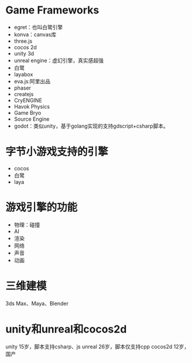 # Game Frameworks
* egret：也叫白鹭引擎
* konva：canvas库
* three.js
* cocos 2d
* unity 3d
* unreal engine：虚幻引擎，真实感超强
* 白鹭
* layabox
* eva.js:阿里出品
* phaser
* createjs
* CryENGINE
* Havok Physics
* Game Bryo
* Source Engine
* godot：类似unity，基于golang实现的支持gdscript+csharp脚本。

# 字节小游戏支持的引擎
* cocos
* 白鹭
* laya

# 游戏引擎的功能
* 物理：碰撞
* AI
* 渲染
* 网络
* 声音
* 动画

# 三维建模
3ds Max、Maya、Blender 


# unity和unreal和cocos2d
unity 15岁，脚本支持csharp、js
unreal 26岁，脚本仅支持cpp
cocos2d 12岁，国产